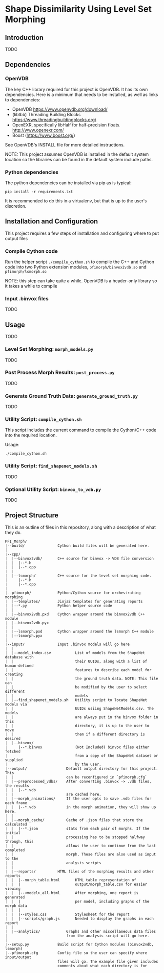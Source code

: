 # Shape Dissimilarity Using Level Set Morphing

## Introduction

TODO

## Dependencies

### OpenVDB

The key C++ library required for this project is OpenVDB. It has its own
dependencies. Here is a minimum that needs to be installed, as well as
links to dependencies:

* OpenVDB https://www.openvdb.org/download/
* (libtbb) Threading Building Blocks https://www.threadingbuildingblocks.org/
* OpenEXR, specifically libHalf for half-precision floats.
    http://www.openexr.com/
* Boost (https://www.boost.org/)

See OpenVDB's INSTALL file for more detailed instructions.

NOTE: This project assumes OpenVDB is installed in the default system
location so the libraries can be found in the default system include paths.

### Python dependencies

The python dependencies can be installed via pip as is typical:

`pip install -r requirements.txt`

It is recommended to do this in a virtualenv, but that is up to the user's
discretion.

## Installation and Configuration

This project requires a few steps of installation and configuring where
to put output files

### Compile Cython code

Run the helper script `./compile_cython.sh` to compile the C++ and Cython
code into two Python extension modules, `pfimorph/binvox2vdb.so` and
`pfimorph/lsmorph.so`

NOTE: this step can take quite a while. OpenVDB is a header-only library
so it takes a while to compile

### Input .binvox files

TODO

## Usage

TODO

### Level Set Morphing: `morph_models.py`

TODO

### Post Process Morph Results: `post_process.py`

TODO

### Generate Ground Truth Data: `generate_ground_truth.py`

TODO

### Utility Script: `compile_cython.sh`

This script includes the current command to compile the Cython/C++ code into
the required location.

Usage:

`./compile_cython.sh`

### Utility Script: `find_shapenet_models.sh`

TODO

### Optional Utility Script: `binvox_to_vdb.py`

TODO

## Project Structure

This is an outline of files in this repository, along with a description
of what they do.

```
PFI_Morph/
|--build/               Cython build files will be generated here.
|
|--cpp/
|  |--binvox2vdb/       C++ source for binvox -> VDB file conversion
|  |  |--*.h
|  |  |--*.cpp
|  |
|  |--lsmorph/          C++ source for the level set morphing code.
|     |--*.h
|     |--*.cpp
|
|--pfimorph/            Python/Cython source for orchestrating morphing
|  |--templates/        Jinja2 templates for generating reports
|  |--*.py              Python helper source code
|  |
|  |--binvox2vdb.pxd    Cython wrapper around the binvox2vdb C++ module
|  |--binvox2vdb.pyx
|  |
|  |--lsmorph.pxd       Cython wrapper around the lsmorph C++ module
|  |--lsmorph.pyx
|
|--input/               Input .binvox models will go here
|  |
|  |--model_index.csv           List of models from the ShapeNet database with
|  |                            their UUIDs, along with a list of human-defined
|  |                            features to describe each model for creating
|  |                            the ground truth data. NOTE: This file can
|  |                            be modified by the user to select different
|  |                            models
|  |--find_shapenet_models.sh   Utility script to locate ShapeNet models via
|  |                            UUIDs usiing ShapeNetModels.csv. The models
|  |                            are always put in the binvox folder in this
|  |                            directory, it is up to the user to move
|  |                            them if a different directory is desired
|  |--binvox/
|     |--*.binvox               (Not Included) binvox files either fetched
|                               from a copy of the ShapeNet dataset or supplied
|                               by the user.
|--output/                  Default output directory for this project. This
|  |                        can be reconfigured in `pfimorph.cfg`
|  |--preprocessed_vdbs/    After converting .binvox -> .vdb files, the results
|  |  |--*.vdb
|  |                        are cached here.
|  |--morph_animations/     If the user opts to save .vdb files for each frame
|  |  |--*.vdb              in the morph animation, they will show up here.
|  |
|  |--morph_cache/          Cache of .json files that store the calculated 
|  |  |--*.json             stats from each pair of morphs. If the initial 
|  |                        processing has to be stopped halfway through, this 
|  |                        allows the user to continue from the last completed
|  |                        morph. These files are also used as input to the
|  |                        analysis scripts
|  |                        
|  |--reports/          HTML files of the morphing results and other reports
|  |  |--morph_table.html       HTML table representation of 
|  |  |                         output/morph_table.csv for easier viewing
|  |  |--<model>_all.html       After morphing, one report is generated
|  |  |                         per model, including graphs of the morph data
|  |  |
|  |  |--styles.css             Stylesheet for the report
|  |  |--scripts/graph.js       Needed to display the graphs in each report
|  |  
|  |--analytics/            Graphs and other miscellaneous data files
|                           from the analysis script will go here.
|
|--setup.py             Build script for Cython modules (binvox2vdb, lsmorph)
|--pfimorph.cfg         Config file so the user can specify where input/output
                        files will go. The example file given includes
                        comments about what each directory is for
```
